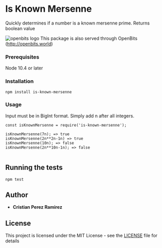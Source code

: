 # Is Known Mersenne

Quickly determines if a number is a known mersenne prime. Returns boolean value

![openbits logo](https://lh3.googleusercontent.com/z3ETaQ_Xc_uFNIzCCabpoYbl67eUXUSIUWIA1w4dl-RwYz3ZzFGyzBYdui9ZltF9iJNcJxNYPHZpthsJjm1q9GX9rV7SH2s2Kq_BV7zOQTQS70-inB1yvsvQxuvOuDl0E8pLcjWk) This package is also served through OpenBits (http://openbits.world)


### Prerequisites

Node 10.4 or later



### Installation





```
npm install is-known-mersenne
```

### Usage

Input must be in BigInt format. Simply add n after all integers.
```
const isKnownMersenne = require('is-known-mersenne');

isKnownMersenne(7n); => true
isKnownMersenne(2n**2n-1n) => true
isKnownMersenne(10n); => false
isKnownMersenne(2n**10n-1n); => false


```



## Running the tests



```
npm test
```



 

## Author

* **Cristian Perez Ramirez** 
## License

This project is licensed under the MIT License - see the [LICENSE](LICENSE) file for details
